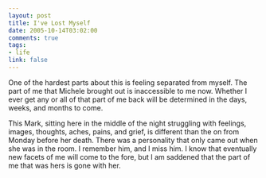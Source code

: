 ```yaml
--- 
layout: post
title: I've Lost Myself
date: 2005-10-14T03:02:00
comments: true
tags:
- life
link: false
---
```

One of the hardest parts about this is feeling separated from myself. The part of me that Michele brought out is inaccessible to me now. Whether I ever get any or all of that part of me back will be determined in the days, weeks, and months to come.

This Mark, sitting here in the middle of the night struggling with feelings, images, thoughts, aches, pains, and grief, is different than the on from Monday before her death. There was a personality that only came out when she was in the room. I remember him, and I miss him. I know that eventually new facets of me will come to the fore, but I am saddened that the part of me that was hers is gone with her.
